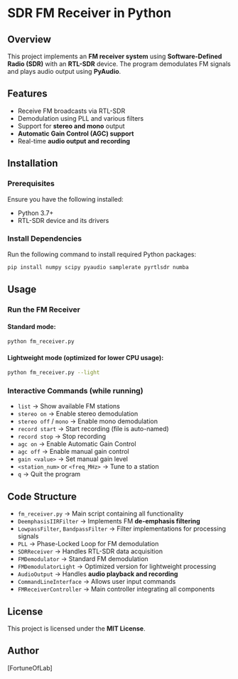 # SDR FM Receiver in Python

## Overview

This project implements an **FM receiver system** using **Software-Defined Radio (SDR)** with an **RTL-SDR** device. The program demodulates FM signals and plays audio output using **PyAudio**.

## Features

- Receive FM broadcasts via RTL-SDR
- Demodulation using PLL and various filters
- Support for **stereo and mono** output
- **Automatic Gain Control (AGC) support**
- Real-time **audio output and recording**

## Installation

### Prerequisites

Ensure you have the following installed:

- Python 3.7+
- RTL-SDR device and its drivers

### Install Dependencies

Run the following command to install required Python packages:

```bash
pip install numpy scipy pyaudio samplerate pyrtlsdr numba
```

## Usage

### Run the FM Receiver

#### Standard mode:

```bash
python fm_receiver.py
```

#### Lightweight mode (optimized for lower CPU usage):

```bash
python fm_receiver.py --light
```

### Interactive Commands (while running)

- `list` → Show available FM stations
- `stereo on` → Enable stereo demodulation
- `stereo off` / `mono` → Enable mono demodulation
- `record start` → Start recording (file is auto-named)
- `record stop` → Stop recording
- `agc on` → Enable Automatic Gain Control
- `agc off` → Enable manual gain control
- `gain <value>` → Set manual gain level
- `<station_num>` or `<freq_MHz>` → Tune to a station
- `q` → Quit the program

## Code Structure

- `fm_receiver.py` → Main script containing all functionality
- `DeemphasisIIRFilter` → Implements FM **de-emphasis filtering**
- `LowpassFilter`, `BandpassFilter` → Filter implementations for processing signals
- `PLL` → Phase-Locked Loop for FM demodulation
- `SDRReceiver` → Handles RTL-SDR data acquisition
- `FMDemodulator` → Standard FM demodulation
- `FMDemodulatorLight` → Optimized version for lightweight processing
- `AudioOutput` → Handles **audio playback and recording**
- `CommandLineInterface` → Allows user input commands
- `FMReceiverController` → Main controller integrating all components

## License

This project is licensed under the **MIT License**.

## Author

[FortuneOfLab]

